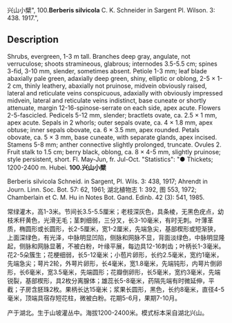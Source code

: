 兴山小檗",
100.**Berberis silvicola** C. K. Schneider in Sargent Pl. Wilson. 3: 438. 1917.",

## Description
Shrubs, evergreen, 1-3 m tall. Branches deep gray, angulate, not verruculose; shoots stramineous, glabrous; internodes 3.5-5.5 cm; spines 3-fid, 3-10 mm, slender, sometimes absent. Petiole 1-3 mm; leaf blade abaxially pale green, adaxially deep green, shiny, elliptic or oblong, 2-5 × 1-2 cm, thinly leathery, abaxially not pruinose, midvein obviously raised, lateral and reticulate veins conspicuous, adaxially with obviously impressed midvein, lateral and reticulate veins indistinct, base cuneate or shortly attenuate, margin 12-16-spinose-serrate on each side, apex acute. Flowers 2-5-fascicled. Pedicels 5-12 mm, slender; bractlets ovate, ca. 2.5 × 1 mm, apex acute. Sepals in 2 whorls; outer sepals ovate, ca. 4 × 1.8 mm, apex obtuse; inner sepals obovate, ca. 6 × 3.5 mm, apex rounded. Petals obovate, ca. 5 × 3 mm, base cuneate, with separate glands, apex incised. Stamens 5-8 mm; anther connective slightly prolonged, truncate. Ovules 2. Fruit stalk to 1.5 cm; berry black, oblong, ca. 8 × 4-5 mm, slightly pruinose; style persistent, short. Fl. May-Jun, fr. Jul-Oct.
  "Statistics": "● Thickets; 1200-2400 m. Hubei.
**100.兴山小檗**

Berberis silvicola Schneid. in Sargent, Pl. Wils. 3: 438, 1917; Ahrendt in Journ. Linn. Soc. Bot. 57: 62, 1961; 湖北植物志 1: 392, 图 553, 1972; Chamberlain et C. M. Hu in Notes Bot. Gand. Edinb. 42 (3): 541, 1985.

常绿灌木，高1-3米。节间长3.5-5.5厘米；老枝深灰色，具条棱，无黑色疣点，幼枝禾秆黄色，光滑无毛；茎刺细弱，三分叉，长3-10毫米，有时无刺。叶薄革质，椭圆形或长圆形，长2-5厘米，宽1-2厘米，先端急尖，基部楔形或短渐狭，上面深绿色，有光泽，中脉明显凹陷，侧脉和网脉不显，背面淡绿色，中脉明显隆起，侧脉和网脉显著，不被白粉，叶缘平展，每边具12-16刺齿；叶柄长1-3毫米。花2-5朵簇生；花梗细弱，长5-12毫米；小苞片卵形，长约2.5毫米，宽约1毫米，先端急尖；萼片2轮，外萼片卵形，长4毫米，宽1.8毫米，先端钝形，内萼片倒卵形，长6毫米，宽3.5毫米，先端圆形；花瓣倒卵形，长5毫米，宽约3毫米，先端锐裂，基部楔形，具2枚分离腺体；雄蕊长5-8毫米，药隔先端有时微延伸，平截；子房含胚珠2枚。果柄长达15毫米；浆果长圆形，黑色，长约8毫米，直径4-5毫米，顶端具宿存短花柱，微被白粉。花期5-6月，果期7-10月。

产于湖北。生于山坡灌丛中。海拔1200-2400米。模式标本采自湖北兴山。
